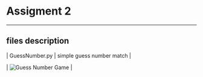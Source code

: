 # Assigment 2
---
## files description

|  GuessNumber.py  |  simple guess number match  |

|  ![Guess Number Game](https://navarimachinary.ir/o/guess.png)  |



